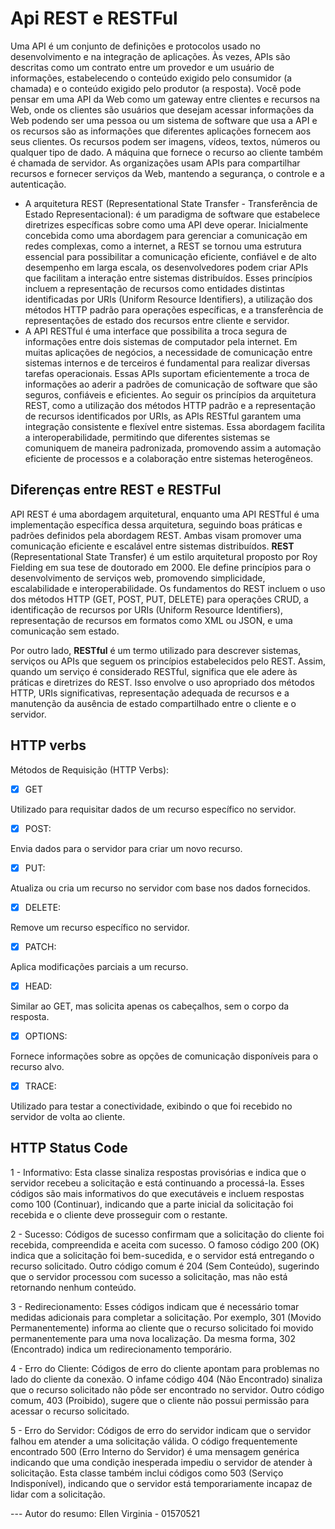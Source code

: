 # Api REST e RESTFul
   Uma API é um conjunto de definições e protocolos usado no desenvolvimento e na integração de aplicações. Às vezes, APIs são descritas como um contrato entre um provedor e um usuário de informações, estabelecendo o conteúdo exigido pelo consumidor (a chamada) e o conteúdo exigido pelo produtor (a resposta).
   Você pode pensar em uma API da Web como um gateway entre clientes e recursos na Web, onde os clientes são usuários que desejam acessar informações da Web podendo ser uma pessoa ou um sistema de software que usa a API e os recursos são as informações que diferentes aplicações fornecem aos seus clientes. Os recursos podem ser imagens, vídeos, textos, números ou qualquer tipo de dado. A máquina que fornece o recurso ao cliente também é chamada de servidor. As organizações usam APIs para compartilhar recursos e fornecer serviços da Web, mantendo a segurança, o controle e a autenticação.
- A arquitetura REST (Representational State Transfer - Transferência de Estado Representacional): é um paradigma de software que estabelece diretrizes específicas sobre como uma API deve operar. Inicialmente concebida como uma abordagem para gerenciar a comunicação em redes complexas, como a internet, a REST se tornou uma estrutura essencial para possibilitar a comunicação eficiente, confiável e de alto desempenho em larga escala, os desenvolvedores podem criar APIs que facilitam a interação entre sistemas distribuídos. Esses princípios incluem a representação de recursos como entidades distintas identificadas por URIs (Uniform Resource Identifiers), a utilização dos métodos HTTP padrão para operações específicas, e a transferência de representações de estado dos recursos entre cliente e servidor.
- A API RESTful é uma interface que possibilita a troca segura de informações entre dois sistemas de computador pela internet. Em muitas aplicações de negócios, a necessidade de comunicação entre sistemas internos e de terceiros é fundamental para realizar diversas tarefas operacionais. 
Essas APIs suportam eficientemente a troca de informações ao aderir a padrões de comunicação de software que são seguros, confiáveis e eficientes. Ao seguir os princípios da arquitetura REST, como a utilização dos métodos HTTP padrão e a representação de recursos identificados por URIs, as APIs RESTful garantem uma integração consistente e flexível entre sistemas. Essa abordagem facilita a interoperabilidade, permitindo que diferentes sistemas se comuniquem de maneira padronizada, promovendo assim a automação eficiente de processos e a colaboração entre sistemas heterogêneos.

## Diferenças entre REST e RESTFul   
   API REST é uma abordagem arquitetural, enquanto uma API RESTful é uma implementação específica dessa arquitetura, seguindo boas práticas e padrões definidos pela abordagem REST. Ambas visam promover uma comunicação eficiente e escalável entre sistemas distribuídos.
   **REST** (Representational State Transfer) é um estilo arquitetural proposto por Roy Fielding em sua tese de doutorado em 2000. Ele define princípios para o desenvolvimento de serviços web, promovendo simplicidade, escalabilidade e interoperabilidade. Os fundamentos do REST incluem o uso dos métodos HTTP (GET, POST, PUT, DELETE) para operações CRUD, a identificação de recursos por URIs (Uniform Resource Identifiers), representação de recursos em formatos como XML ou JSON, e uma comunicação sem estado.
   
Por outro lado, **RESTful** é um termo utilizado para descrever sistemas, serviços ou APIs que seguem os princípios estabelecidos pelo REST. Assim, quando um serviço é considerado RESTful, significa que ele adere às práticas e diretrizes do REST. Isso envolve o uso apropriado dos métodos HTTP, URIs significativas, representação adequada de recursos e a manutenção da ausência de estado compartilhado entre o cliente e o servidor.
    
## HTTP verbs

Métodos de Requisição (HTTP Verbs):
- [x] GET

Utilizado para requisitar dados de um recurso específico no servidor.
- [x] POST:

Envia dados para o servidor para criar um novo recurso.
- [x] PUT:

Atualiza ou cria um recurso no servidor com base nos dados fornecidos.
- [x] DELETE:

Remove um recurso específico no servidor.
- [x] PATCH:

Aplica modificações parciais a um recurso.
- [x] HEAD:

Similar ao GET, mas solicita apenas os cabeçalhos, sem o corpo da resposta.
- [x] OPTIONS:

Fornece informações sobre as opções de comunicação disponíveis para o recurso alvo.
- [x] TRACE:

Utilizado para testar a conectividade, exibindo o que foi recebido no servidor de volta ao cliente.


 ## HTTP Status Code
1 - Informativo:
Esta classe sinaliza respostas provisórias e indica que o servidor recebeu a solicitação e está continuando a processá-la. Esses códigos são mais informativos do que executáveis e incluem respostas como 100 (Continuar), indicando que a parte inicial da solicitação foi recebida e o cliente deve prosseguir com o restante.

2 - Sucesso:
Códigos de sucesso confirmam que a solicitação do cliente foi recebida, compreendida e aceita com sucesso. O famoso código 200 (OK) indica que a solicitação foi bem-sucedida, e o servidor está entregando o recurso solicitado. Outro código comum é 204 (Sem Conteúdo), sugerindo que o servidor processou com sucesso a solicitação, mas não está retornando nenhum conteúdo.

3 - Redirecionamento:
Esses códigos indicam que é necessário tomar medidas adicionais para completar a solicitação. Por exemplo, 301 (Movido Permanentemente) informa ao cliente que o recurso solicitado foi movido permanentemente para uma nova localização. Da mesma forma, 302 (Encontrado) indica um redirecionamento temporário.

4 - Erro do Cliente:
Códigos de erro do cliente apontam para problemas no lado do cliente da conexão. O infame código 404 (Não Encontrado) sinaliza que o recurso solicitado não pôde ser encontrado no servidor. Outro código comum, 403 (Proibido), sugere que o cliente não possui permissão para acessar o recurso solicitado.

5 - Erro do Servidor:
Códigos de erro do servidor indicam que o servidor falhou em atender a uma solicitação válida. O código frequentemente encontrado 500 (Erro Interno do Servidor) é uma mensagem genérica indicando que uma condição inesperada impediu o servidor de atender à solicitação. Esta classe também inclui códigos como 503 (Serviço Indisponível), indicando que o servidor está temporariamente incapaz de lidar com a solicitação.

--- Autor do resumo: Ellen Virginia - 01570521

